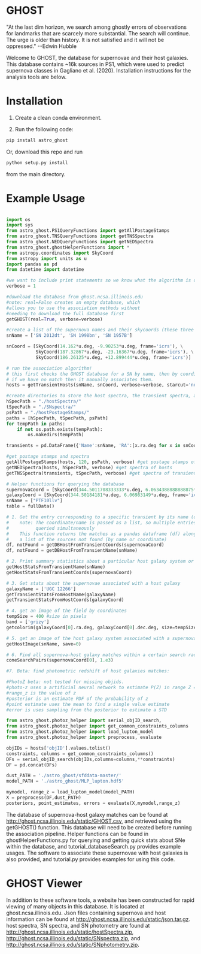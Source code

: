 # GHOST
"At the last dim horizon, we search among ghostly errors of observations for landmarks that are scarcely more substantial. The search will continue. The urge is older than history. It is not satisfied and it will not be oppressed."
--Edwin Hubble

Welcome to GHOST, the database for supernovae and their host galaxies. This database contains ~16k sources in PS1, which were used to predict supernova classes in Gagliano et al. (2020). Installation instructions for the analysis tools are below.

# Installation
1. Create a clean conda environment.

2. Run the following code:
```bash
pip install astro_ghost
```

Or, download this repo and run
```bash
python setup.py install
```
from the main directory.

# Example Usage
```python

import os
import sys
from astro_ghost.PS1QueryFunctions import getAllPostageStamps
from astro_ghost.TNSQueryFunctions import getTNSSpectra
from astro_ghost.NEDQueryFunctions import getNEDSpectra
from astro_ghost.ghostHelperFunctions import *
from astropy.coordinates import SkyCoord
from astropy import units as u
import pandas as pd
from datetime import datetime

#we want to include print statements so we know what the algorithm is doing
verbose = 1

#download the database from ghost.ncsa.illinois.edu
#note: real=False creates an empty database, which
#allows you to use the association methods without
#needing to download the full database first
getGHOST(real=True, verbose=verbose)

#create a list of the supernova names and their skycoords (these three are from TNS)
snName = ['SN 2012dt', 'SN 1998bn', 'SN 1957B']

snCoord = [SkyCoord(14.162*u.deg, -9.90253*u.deg, frame='icrs'), \
           SkyCoord(187.32867*u.deg, -23.16367*u.deg, frame='icrs'), \
           SkyCoord(186.26125*u.deg, +12.899444*u.deg, frame='icrs')]

# run the association algorithm!
# this first checks the GHOST database for a SN by name, then by coordinates, and
# if we have no match then it manually associates them.
hosts = getTransientHosts(snName, snCoord, verbose=verbose, starcut='normal')

#create directories to store the host spectra, the transient spectra, and the postage stamps
hSpecPath = "./hostSpectra/"
tSpecPath = "./SNspectra/"
psPath = "./hostPostageStamps/"
paths = [hSpecPath, tSpecPath, psPath]
for tempPath in paths:
    if not os.path.exists(tempPath):
        os.makedirs(tempPath)

transients = pd.DataFrame({'Name':snName, 'RA':[x.ra.deg for x in snCoord], 'DEC':[x.dec.deg for x in snCoord]})

#get postage stamps and spectra
getAllPostageStamps(hosts, 120, psPath, verbose) #get postage stamps of hosts
getNEDSpectra(hosts, hSpecPath, verbose) #get spectra of hosts
getTNSSpectra(transients, tSpecPath, verbose) #get spectra of transients (if on TNS)

# Helper functions for querying the database
supernovaCoord = [SkyCoord(344.5011708333333*u.deg, 6.0634388888888875*u.deg, frame='icrs')]
galaxyCoord = [SkyCoord(344.50184181*u.deg, 6.06983149*u.deg, frame='icrs')]
snName = ["PTF10llv"]
table = fullData()

# 1. Get the entry corresponding to a specific transient by its name (or coordinates)
#    note: The coordinate/name is passed as a list, so multiple entries can be
#          queried simultaneously
#    This function returns the matches as a pandas dataframe (df) along with
#    a list of the sources not found (by name or coordinate)
df, notFound = getDBHostFromTransientCoords(supernovaCoord)
df, notFound = getDBHostFromTransientName(snName)

# 2. Print summary statistics about a particular host galaxy system or set of systems from a supernova
getHostStatsFromTransientName(snName)
getHostStatsFromTransientCoords(supernovaCoord)

# 3. Get stats about the supernovae associated with a host galaxy
galaxyName = ['UGC 12266']
getTransientStatsFromHostName(galaxyName)
getTransientStatsFromHostCoords(galaxyCoord)

# 4. get an image of the field by coordinates
tempSize = 400 #size in pixels
band = ['grizy']
getcolorim(galaxyCoord[0].ra.deg, galaxyCoord[0].dec.deg, size=tempSize, filters=band, format="png")

# 5. get an image of the host galaxy system associated with a supernova (by supernova name)
getHostImage(snName, save=0)

# 6. Find all supernova-host galaxy matches within a certain search radius (in arcseconds)
coneSearchPairs(supernovaCoord[0], 1.e3)

#7. Beta: find photometric redshift of host galaxies matches:

#PhotoZ beta: not tested for missing objids.
#photo-z uses a artificial neural network to estimate P(Z) in range Z = (0 - 1)
#range_z is the value of z 
#posterior is an estimate PDF of the probability of z
#point estimate uses the mean to find a single value estimate
#error is uses sampling from the posterior to estimate a STD

from astro_ghost.photoz_helper import serial_objID_search,
from astro_ghost.photoz_helper import get_common_constraints_columns
from astro_ghost.photoz_helper import load_lupton_model
from astro_ghost.photoz_helper import preprocess, evaluate

objIDs = hosts['objID'].values.tolist()
constraints, columns = get_common_constraints_columns()
DFs = serial_objID_search(objIDs,columns=columns,**constraints)
DF = pd.concat(DFs)

dust_PATH = './astro_ghost/sfddata-master/'
model_PATH = './astro_ghost/MLP_lupton.hdf5'

mymodel, range_z = load_lupton_model(model_PATH)
X = preprocess(DF,dust_PATH)
posteriors, point_estimates, errors = evaluate(X,mymodel,range_z)
```

The database of supernova-host galaxy matches can be found at http://ghost.ncsa.illinois.edu/static/GHOST.csv, and retrieved using the getGHOST() function. This database will need to be created before running the association pipeline. Helper functions can be found in ghostHelperFunctions.py for querying and getting quick stats about SNe within the database, and tutorial_databaseSearch.py provides example usages. The software to associate these supernovae with host galaxies is also provided, and tutorial.py provides examples for using this code.


# GHOST Viewer
In addition to these software tools, a website has been constructed for rapid viewing of many objects in this database. It is located at ghost.ncsa.illinois.edu.  Json files containing supernova and host information can be found at http://ghost.ncsa.illinois.edu/static/json.tar.gz. host spectra, SN spectra, and SN photometry are found at http://ghost.ncsa.illinois.edu/static/hostSpectra.zip, http://ghost.ncsa.illinois.edu/static/SNspectra.zip, and http://ghost.ncsa.illinois.edu/static/SNphotometry.zip.
